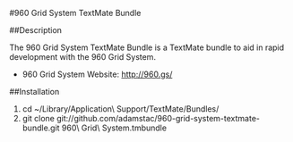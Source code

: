 #960 Grid System TextMate Bundle

##Description

The 960 Grid System TextMate Bundle is a TextMate bundle to aid in rapid development with the 960 Grid System.

* 960 Grid System Website: http://960.gs/

##Installation

1. cd ~/Library/Application\ Support/TextMate/Bundles/
2. git clone git://github.com/adamstac/960-grid-system-textmate-bundle.git 960\ Grid\ System.tmbundle